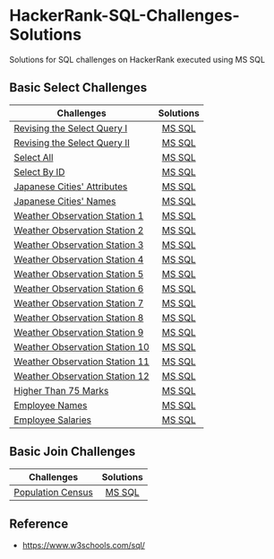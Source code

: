 # HackerRank-SQL-Challenges-Solutions
Solutions for SQL challenges on HackerRank executed using MS SQL

## Basic Select Challenges

| **Challenges**  | **Solutions** | 
| --------------- |:-------------:| 
| [Revising the Select Query I](https://www.hackerrank.com/challenges/revising-the-select-query/problem)    | [MS SQL](https://github.com/dalal1690/HackerRank-SQL-Challenges-Solutions-/blob/main/Basic%20Select/REVISION%20THE%20SELECT%20QUERY%20I.sql)| 
| [Revising the Select Query II](https://www.hackerrank.com/challenges/revising-the-select-query-2/problem) | [MS SQL](https://github.com/dalal1690/HackerRank-SQL-Challenges-Solutions-/blob/main/Basic%20Select/REVISION%20THE%20SELECT%20QUERY%20II.sql) | 
| [Select All](https://www.hackerrank.com/challenges/select-all-sql/problem)                                | [MS SQL](https://github.com/dalal1690/HackerRank-SQL-Challenges-Solutions-/blob/main/Basic%20Select/SELECT%20ALL.sql) | 
| [Select By ID](https://www.hackerrank.com/challenges/select-by-id/problem)                                | [MS SQL](https://github.com/dalal1690/HackerRank-SQL-Challenges-Solutions-/blob/main/Basic%20Select/SELECT%20BY%20ID.sql) | 
| [Japanese Cities' Attributes](https://www.hackerrank.com/challenges/japanese-cities-attributes/problem)   | [MS SQL](https://github.com/dalal1690/HackerRank-SQL-Challenges-Solutions-/blob/main/Basic%20Select/Japanese%20Cities%20Attributes.sql) | 
| [Japanese Cities' Names](https://www.hackerrank.com/challenges/japanese-cities-name/problem)              | [MS SQL](https://github.com/dalal1690/HackerRank-SQL-Challenges-Solutions-/blob/main/Basic%20Select/Japanese%20Cities%20Names.sql) | 
| [Weather Observation Station 1](https://www.hackerrank.com/challenges/weather-observation-station-1/problem)  | [MS SQL](https://github.com/dalal1690/HackerRank-SQL-Challenges-Solutions-/blob/main/Basic%20Select/Weather%20Observation%20Station%201.sql) | 
| [Weather Observation Station 2](https://www.hackerrank.com/challenges/weather-observation-station-2/problem)  | [MS SQL](https://github.com/dalal1690/HackerRank-SQL-Challenges-Solutions-/blob/main/Basic%20Select/Weather%20Observation%20Station%202.sql) | 
| [Weather Observation Station 3](https://www.hackerrank.com/challenges/weather-observation-station-3/problem)  | [MS SQL](https://github.com/dalal1690/HackerRank-SQL-Challenges-Solutions-/blob/main/Basic%20Select/Weather%20Observation%20Station%203.sql) | 
| [Weather Observation Station 4](https://www.hackerrank.com/challenges/weather-observation-station-4/problem)  | [MS SQL](https://github.com/dalal1690/HackerRank-SQL-Challenges-Solutions-/blob/main/Basic%20Select/Weather%20Observation%20Station%204.sql) | 
| [Weather Observation Station 5](https://www.hackerrank.com/challenges/weather-observation-station-5/problem)  | [MS SQL](https://github.com/dalal1690/HackerRank-SQL-Challenges-Solutions-/blob/main/Basic%20Select/Weather%20Observation%20Station%205.sql) | 
| [Weather Observation Station 6](https://www.hackerrank.com/challenges/weather-observation-station-6/problem)  | [MS SQL](https://github.com/dalal1690/HackerRank-SQL-Challenges-Solutions-/blob/main/Basic%20Select/Weather%20Observation%20Station%206.sql) | 
| [Weather Observation Station 7](https://www.hackerrank.com/challenges/weather-observation-station-7/problem)  | [MS SQL](https://github.com/dalal1690/HackerRank-SQL-Challenges-Solutions-/blob/main/Basic%20Select/Weather%20Observation%20Station%207.sql) | 
| [Weather Observation Station 8](https://www.hackerrank.com/challenges/weather-observation-station-8/problem)  | [MS SQL](https://github.com/dalal1690/HackerRank-SQL-Challenges-Solutions-/blob/main/Basic%20Select/Weather%20Observation%20Station%208.sql) | 
| [Weather Observation Station 9](https://www.hackerrank.com/challenges/weather-observation-station-9/problem)  | [MS SQL](https://github.com/dalal1690/HackerRank-SQL-Challenges-Solutions-/blob/main/Basic%20Select/Weather%20Observation%20Station%209.sql) | 
| [Weather Observation Station 10](https://www.hackerrank.com/challenges/weather-observation-station-10/problem)  | [MS SQL](https://github.com/dalal1690/HackerRank-SQL-Challenges-Solutions-/blob/main/Basic%20Select/Weather%20Observation%20Station%2010.sql) | 
| [Weather Observation Station 11](https://www.hackerrank.com/challenges/weather-observation-station-11/problem)  | [MS SQL](https://github.com/dalal1690/HackerRank-SQL-Challenges-Solutions-/blob/main/Basic%20Select/Weather%20Observation%20Station%2011.sql) | 
| [Weather Observation Station 12](https://www.hackerrank.com/challenges/weather-observation-station-12/problem)  | [MS SQL](https://github.com/dalal1690/HackerRank-SQL-Challenges-Solutions-/blob/main/Basic%20Select/Weather%20Observation%20Station%2012.sql) | 
| [Higher Than 75 Marks](https://www.hackerrank.com/challenges/more-than-75-marks/problem)                        | [MS SQL](https://github.com/dalal1690/HackerRank-SQL-Challenges-Solutions-/blob/main/Basic%20Select/Higher%20Than%2075%20Marks.sql) | 
| [Employee Names](https://www.hackerrank.com/challenges/name-of-employees/problem)                               | [MS SQL](https://github.com/dalal1690/HackerRank-SQL-Challenges-Solutions-/blob/main/Basic%20Select/Employee%20Names.sql) | 
| [Employee Salaries](https://www.hackerrank.com/challenges/salary-of-employees/problem)                          | [MS SQL](https://github.com/dalal1690/HackerRank-SQL-Challenges-Solutions-/blob/main/Basic%20Select/Employee%20Salary.sql) |

## Basic Join Challenges

| **Challenges**  | **Solutions** | 
| --------------- |:-------------:| 
| [Population Census](https://www.hackerrank.com/challenges/asian-population/problem)    | [MS SQL](https://github.com/dalal1690/HackerRank-SQL-Challenges-Solutions-/blob/main/Basic%20Join/Population%20Census.sql)| 

## Reference

- https://www.w3schools.com/sql/

